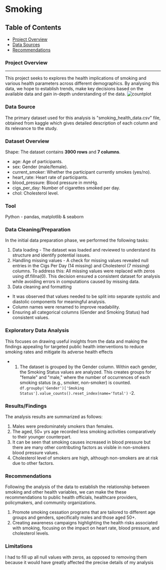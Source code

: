 # Smoking

## Table of Contents

- [Project Overview](#project-overview)
- [Data Sources](#data-sources)
- [Recommendations](#recommendations)

### Project Overview
---

This project seeks to explores the health implications of smoking and various health parameters across different demographics. By analysing this data, we hope to establish trends, make key decisions based on the available data and gain in-depth understanding of the data.
![countplot](https://github.com/Farouk-Muda/Smoking/assets/166823237/ca46ef7b-bb47-49d8-81e2-502b14f30ffa)


### Data Source

The primary dataset used for this analysis is "smoking_health_data.csv" file, obtained from kaggle which gives detailed description of each column and its relevance to the study.

### Dataset Overview
Shape: The dataset contains **3900 rows** and **7 columns**.
- age: Age of participants.
- sex: Gender (male/female).
- current_smoker: Whether the participant currently smokes (yes/no).
- heart_rate: Heart rate of participants.
- blood_pressure: Blood pressure in mmHg.
- cigs_per_day: Number of cigarettes smoked per day.
- chol: Cholesterol level.

### Tool
Python - pandas, matplotlib & seaborn

### Data Cleaning/Preparation

In the initial data preparation phase, we performed the following tasks:
1. Data loading - The dataset was loaded and reviewed to understand its structure and identify potential issues.
2. Handling missing values - A check for missing values revealed null entries in the Cigs Per Day (14 missing) and Cholesterol (7 missing) columns. To address this:
All missing values were replaced with zeros using df.fillna(0).
This decision ensured a consistent dataset for analysis while avoiding errors in computations caused by missing data.
3. Data cleaning and formatting
- It was observed that values needed to be split into separate systolic and diastolic components for meaningful analysis.
- Column names were renamed to improve readability.
- Ensuring all categorical columns (Gender and Smoking Status) had consistent values.

### Exploratory Data Analysis

This focuses on drawing useful insights from the data and making the findings appealing for targeted public health interventions to reduce smoking rates and mitigate its adverse health effects
- 1. The dataset is grouped by the Gender column. Within each gender, the Smoking Status values are analyzed.
This creates groups for "female" and "male," where the number of occurrences of each smoking status (e.g., smoker, non-smoker) is counted.
``` df.groupby('Gender')['Smoking Status'].value_counts().reset_index(name='Total') ```
-2. 


### Results/Findings

The analysis results are summarized as follows:
1. Males were predominately smokers than females.
2. The aged, 50+ yrs age recorded less smoking activities comparatively to their younger counterpart.
3. It can be seen that smoking causes increased in blood pressure but there are many other contributing factors as visible in non-smokers blood pressure values. 
4. Cholesterol level of smokers are high, although non-smokers are at risk due to other factors.


### Recommendations

Following the analysis of the data to establish the relationship between smoking and other health variables, we can make the these recommendations to public health officials, healthcare providers, policymakers, and community organizations.
1. Promote smoking cessation programs that are tailored to different age groups and genders, specifically males and those aged 50+.
2. Creating awareness campaigns highlighting the health risks associated with smoking, focusing on the impact on heart rate, blood pressure, and cholesterol levels.


### Limitations

I had to fill up all null values with zeros, as opposed to removing them because it would have greatly affected the precise details of my analysis


